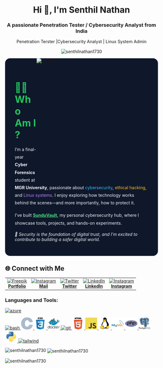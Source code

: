<h1 align="center">Hi 👋, I'm Senthil Nathan</h1>
<h3 align="center">A passionate Penetration Tester / Cybersecurity Analyst from India</h3>
<p  align="center"> Penetration Terster |Cybersecurity Analyst | Linux System Admin </p>
<p align="center"> <img src="https://komarev.com/ghpvc/?username=senthilnathan1730&label=Profile%20views&color=0e75b6&style=flat" alt="senthilnathan1730"  align="center" /> </p>

<img align="right" alt="coding" width="400" height="400" src="https://img.freepik.com/free-vector/hacker-operating-laptop-cartoon-icon-illustration-technology-icon-concept-isolated-flat-cartoon-style_138676-2387.jpg?w=360">

<section id="about" style="background-color: #0f172a; color: #f1f5f9; padding: 2rem; border-radius: 1rem; max-width: 800px; margin: auto;">
  <h2 style="color: #22c55e; font-size: 2rem; font-weight: bold; margin-bottom: 1rem;">👨‍💻 Who Am I ?</h2>
  <p style="line-height: 1.8;">
    I’m a final-year <strong>Cyber Forensics</strong> student at <strong>MGR University</strong>, passionate about 
    <span style="color: #38bdf8;">cybersecurity</span>, <span style="color: #fbbf24;">ethical hacking</span>, and 
    <span style="color: #c084fc;">Linux systems</span>. I enjoy exploring how technology works behind the scenes—and more importantly, how to protect it.
  </p>
  <p style="margin-top: 1rem; line-height: 1.8;">
    I’ve built <a href="https://yourwebsite.com" target="_blank" style="color: #4ade80; text-decoration: underline;"><strong>SunduVault</strong></a>, my personal cybersecurity hub, where I showcase tools, projects, and hands-on experiments.
  </p>
  <p style="margin-top: 1rem; font-style: italic;">
    🔐 Security is the foundation of digital trust, and I’m excited to contribute to building a safer digital world.
  </p>
</section>



 
## 🌐 Connect with Me

<table>
  <tr>
    <td align="center">
      <a href="https://senthil.zeal.ninja/" title="Freepik">
        <img src="https://cdn-icons-png.flaticon.com/128/281/281089.png" alt="Freepik" width="40" />
        <br><strong>Portfolio</strong>
      </a>
    </td>
     <td align="center">
      <a href="https://instagram.com/gone_beta_" title="Instagram">
        <img src="https://raw.githubusercontent.com/rahuldkjain/github-profile-readme-generator/master/src/images/icons/Social/instagram.svg" alt="Instagram" width="40" />
        <br><strong>Mail</strong>
      </a>
    </td>
    <td align="center">
      <a href="https://twitter.com/senthil1730" title="Twitter">
        <img src="https://raw.githubusercontent.com/rahuldkjain/github-profile-readme-generator/master/src/images/icons/Social/twitter.svg" alt="Twitter" width="40" />
        <br><strong>Twitter</strong>
      </a>
    </td>
    <td align="center">
      <a href="https://linkedin.com/in/senthil-nathan" title="LinkedIn">
        <img src="https://raw.githubusercontent.com/rahuldkjain/github-profile-readme-generator/master/src/images/icons/Social/linked-in-alt.svg" alt="LinkedIn" width="40" />
        <br><strong>LinkedIn</strong>
      </a>
    </td>
    <td align="center">
      <a href="https://instagram.com/gone_beta_" title="Instagram">
        <img src="https://raw.githubusercontent.com/rahuldkjain/github-profile-readme-generator/master/src/images/icons/Social/instagram.svg" alt="Instagram" width="40" />
        <br><strong>Instagram</strong>
      </a>
    </td>
    
  </tr>
</table>

<h3 align="left">Languages and Tools:</h3>
<p align="left"> <a href="https://azure.microsoft.com/en-in/" target="_blank" rel="noreferrer"> 
   <img src="https://www.vectorlogo.zone/logos/microsoft_azure/microsoft_azure-icon.svg" alt="azure" width="40" height="40"/> </a> <a href="https://www.gnu.org/software/bash/" target="_blank" rel="noreferrer"> </a>  </p>
<p align="left"> <a href="https://azure.microsoft.com/en-in/" target="_blank" rel="noreferrer"> 
 
<img src="https://www.vectorlogo.zone/logos/gnu_bash/gnu_bash-icon.svg" alt="bash" width="40" height="40"/> </a> <a href="https://www.cprogramming.com/" target="_blank" rel="noreferrer"> <img src="https://raw.githubusercontent.com/devicons/devicon/master/icons/c/c-original.svg" alt="c" width="40" height="40"/> </a> <a href="https://www.w3schools.com/css/" target="_blank" rel="noreferrer"> <img src="https://raw.githubusercontent.com/devicons/devicon/master/icons/css3/css3-original-wordmark.svg" alt="css3" width="40" height="40"/> </a> <a href="https://www.docker.com/" target="_blank" rel="noreferrer"> <img src="https://raw.githubusercontent.com/devicons/devicon/master/icons/docker/docker-original-wordmark.svg" alt="docker" width="40" height="40"/> </a> <a href="https://flask.palletsprojects.com/" target="_blank" rel="noreferrer"> <img src="https://www.vectorlogo.zone/logos/git-scm/git-scm-icon.svg" alt="git" width="40" height="40"/> </a> <a href="https://www.w3.org/html/" target="_blank" rel="noreferrer"> <img src="https://raw.githubusercontent.com/devicons/devicon/master/icons/html5/html5-original-wordmark.svg" alt="html5" width="40" height="40"/> </a> <a href="https://developer.mozilla.org/en-US/docs/Web/JavaScript" target="_blank" rel="noreferrer"> <img src="https://raw.githubusercontent.com/devicons/devicon/master/icons/javascript/javascript-original.svg" alt="javascript" width="40" height="40"/> </a> <a href="https://www.linux.org/" target="_blank" rel="noreferrer"> <img src="https://raw.githubusercontent.com/devicons/devicon/master/icons/linux/linux-original.svg" alt="linux" width="40" height="40"/> </a> <a href="https://www.mysql.com/" target="_blank" rel="noreferrer"> <img src="https://raw.githubusercontent.com/devicons/devicon/master/icons/mysql/mysql-original-wordmark.svg" alt="mysql" width="40" height="40"/> </a> <a href="https://www.php.net" target="_blank" rel="noreferrer"> <img src="https://raw.githubusercontent.com/devicons/devicon/master/icons/php/php-original.svg" alt="php" width="40" height="40"/> </a> <a href="https://www.postgresql.org" target="_blank" rel="noreferrer"> <img src="https://raw.githubusercontent.com/devicons/devicon/master/icons/postgresql/postgresql-original-wordmark.svg" alt="postgresql" width="40" height="40"/> </a> <a href="https://www.python.org" target="_blank" rel="noreferrer"> <img src="https://raw.githubusercontent.com/devicons/devicon/master/icons/python/python-original.svg" alt="python" width="40" height="40"/> </a> <a href="https://tailwindcss.com/" target="_blank" rel="noreferrer"> <img src="https://www.vectorlogo.zone/logos/tailwindcss/tailwindcss-icon.svg" alt="tailwind" width="40" height="40"/> </a> </p>

<p><img align="left" src="https://github-readme-stats.vercel.app/api/top-langs?username=senthilnathan1730&show_icons=true&locale=en&layout=compact" alt="senthilnathan1730" /></p>

<p>&nbsp;<img align="center" src="https://github-readme-stats.vercel.app/api?username=senthilnathan1730&show_icons=true&locale=en" alt="senthilnathan1730" /></p>

<p><img align="center" src="https://github-readme-streak-stats.herokuapp.com/?user=senthilnathan1730&" alt="senthilnathan1730" /></p>

